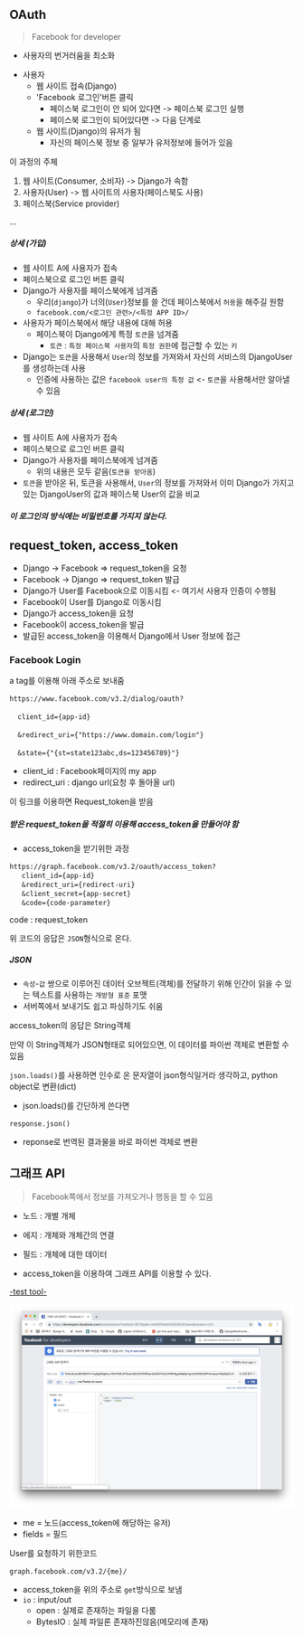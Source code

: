 ## OAuth

> Facebook for developer

* 사용자의 번거러움을 최소화

- 사용자
	* 웹 사이트 접속(Django)
	* 'Facebook 로그인'버튼 클릭
		* 페이스북 로그인이 안 되어 있다면 -> 페이스북 로그인 실행
		* 페이스북 로그인이 되어있다면 -> 다음 단계로
	* 웹 사이트(Django)의 유저가 됨
		* 자신의 페이스북 정보 중 일부가 유저정보에 들어가 있음

이 과정의 주체

1. 웹 사이트(Consumer, 소비자) -> Django가 속함
2. 사용자(User) -> 웹 사이트의 사용자(페이스북도 사용)
3. 페이스북(Service provider)

...

##### 상세 (가입)
* 웹 사이트 A에 사용자가 접속
* 페이스북으로 로그인 버튼 클릭
* Django가 사용자를 페이스북에게 넘겨줌
	* 우리(`django`)가 너의(`User`)정보를 쓸 건데 페이스북에서 `허용`을 해주길 원함
	* `facebook.com/<로그인 관련>/<특정 APP ID>/`
* 사용자가 페이스북에서 해당 내용에 대해 허용
	* 페이스북이 Django에게 특정 `토큰`을 넘겨줌
		* `토큰` : `특정 페이스북 사용자`의 `특정 권한`에 접근할 수 있는 `키`
* Django는 `토큰`을 사용해서 `User`의 정보를 가져와서 자신의 서비스의 DjangoUser를 생성하는데 사용
	* 인증에 사용하는 값은 `facebook user의 특정 값` <- `토큰`을 사용해서만 알아낼 수 있음

##### 상세 (로그인)
* 웹 사이트 A에 사용자가 접속
* 페이스북으로 로그인 버튼 클릭
* Django가 사용자를 페이스북에게 넘겨줌
	* 위의 내용은 모두 같음(`토큰을 받아옴`)
* `토큰`을 받아온 뒤, 토큰을 사용해서, `User`의 정보를 가져와서 이미 Django가 가지고 있는 DjangoUser의 값과 페이스북 User의 값을 비교

##### 이 로그인의 방식에는 비밀번호를 가지지 않는다.

## request_token,  access\_token

* Django -> Facebook => request_token을 요청
* Facebook -> Django => request_token 발급
* Django가 User를 Facebook으로 이동시킴 <- 여기서 사용자 인증이 수행됨
* Facebook이 User를 Django로 이동시킴
* Django가 access_token을 요청
* Facebook이 access_token을 발급
* 발급된 access_token을 이용해서 Django에서 User 정보에 접근

### Facebook Login

a tag를 이용해 아래 주소로 보내줌

```
https://www.facebook.com/v3.2/dialog/oauth?

  client_id={app-id}
  
  &redirect_uri={"https://www.domain.com/login"}
  
  &state={"{st=state123abc,ds=123456789}"}
```

* client_id : Facebook페이지의 my app
* redirect_uri : django url(요청 후 돌아올 url)

이 링크를 이용하면 Request_token을 받음

##### 받은 request_token을 적절히 이용해 access\_token을 만들어야 함

* access_token을 받기위한 과정

```
https://graph.facebook.com/v3.2/oauth/access_token?
   client_id={app-id}
   &redirect_uri={redirect-uri}
   &client_secret={app-secret}
   &code={code-parameter}
```

code : request_token

위 코드의 응답은 `JSON`형식으로 온다.

##### JSON

* `속성`-`값` 쌍으로 이루어진 데이터 오브젝트(객체)를 전달하기 위해 인간이 읽을 수 있는 텍스트를 사용하는 `개방형 표준` 포맷
* 서버쪽에서 보내기도 쉽고 파싱하기도 쉬움

access_token의 응답은 String객체

만약 이 String객체가 JSON형태로 되어있으면, 이 데이터를 파이썬 객체로 변환할 수 있음

`json.loads()`를 사용하면 인수로 온 문자열이 json형식일거라 생각하고, python object로 변환(dict)


* json.loads()를 간단하게 쓴다면

```
response.json()
```

* reponse로 번역된 결과물을 바로 파이썬 객체로 변환

## 그래프 API
> Facebook쪽에서 정보를 가져오거나 행동을 할 수 있음

* 노드 : 개별 개체
* 에지 : 개체와 개체간의 연결
* 필드 : 개체에 대한 데이터

* access_token을 이용하여 그래프 API를 이용할 수 있다.
 
<a href="https://developers.facebook.com/tools/explorer">-test tool-</a>

<img src='../img/그래프api.png'>

* me = 노드(access_token에 해당하는 유저)
* fields = 필드

User를 	요청하기 위한코드

```
graph.facebook.com/v3.2/{me}/
```

* access_token을 위의 주소로 `get`방식으로 보냄
* `io` : input/out
	* open : 실제로 존재하는 파일을 다룸
	* BytesIO : 실제 파일론 존재하진않음(메모리에 존재)

